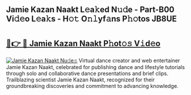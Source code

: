 ## Jamie Kazan Naakt L𝚎a𝚔ed N𝚞𝚍e - Part-B00 Vi𝚍𝚎o L𝚎a𝚔s - H𝚘𝚝 O𝚗𝚕yf𝚊ns P𝚑𝚘tos JB8UE

# <h2><a href="http://kf14zc.oniu.top/?m=Jamie+Kazan+Naakt">🔗👉 🔴 Jamie Kazan Naakt P𝚑ot𝚘𝚜 V𝚒d𝚎o</a></h2>

[![Jamie Kazan Naakt Nu𝚍e𝚜](https://i.imgur.com/0qMVB7G.gif)](http://kf14zc.oniu.top/?m=Jamie+Kazan+Naakt)
Virtual dance creator and web entertainer Jamie Kazan Naakt, celebrated for publishing dance and lifestyle tutorials through solo and collaborative dance presentations and brief clips. Trailblazing scientist Jamie Kazan Naakt, recognized for their groundbreaking discoveries and commitment to advancing knowledge.  

